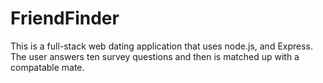 # FriendFinder

This is a full-stack web dating application that uses node.js, and Express. The user answers ten survey questions and then is matched up with a compatable mate.
